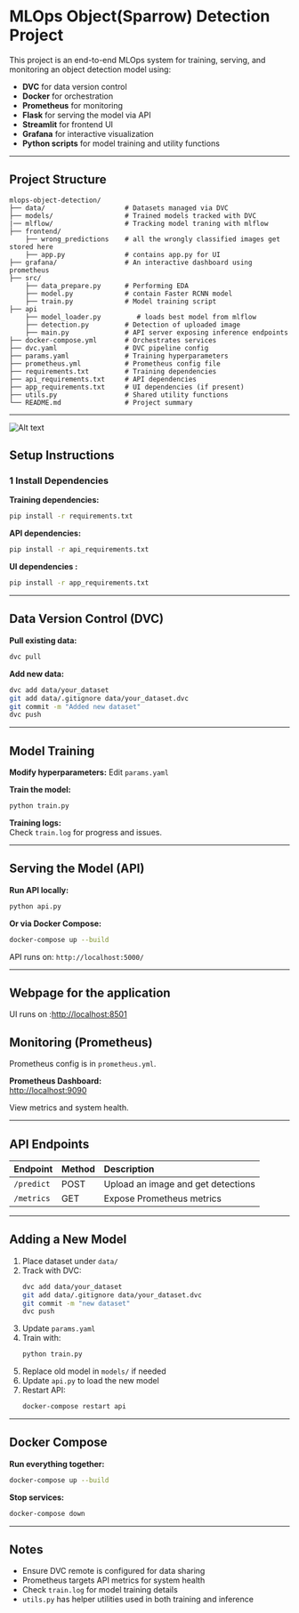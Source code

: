 


#  MLOps Object(Sparrow) Detection Project 


This project is an end-to-end MLOps system for training, serving, and monitoring an object detection model using:
- **DVC** for data version control
- **Docker** for orchestration
- **Prometheus** for monitoring
- **Flask** for serving the model via API
- **Streamlit** for frontend UI
- **Grafana** for interactive visualization
- **Python scripts** for model training and utility functions

---

##  Project Structure

```
mlops-object-detection/
├── data/                    # Datasets managed via DVC
├── models/                  # Trained models tracked with DVC
|── mlflow/                  # Tracking model traning with mlflow
├── frontend/
    ├── wrong_predictions    # all the wrongly classified images get stored here 
    ├── app.py               # contains app.py for UI 
├── grafana/                 # An interactive dashboard using prometheus
├── src/
    ├── data_prepare.py      # Performing EDA 
    ├── model.py             # contain Faster RCNN model       
    ├── train.py             # Model training script
├── api
    ├── model_loader.py         # loads best model from mlflow
    ├── detection.py         # Detection of uploaded image
    ├── main.py              # API server exposing inference endpoints
├── docker-compose.yml       # Orchestrates services
├── dvc.yaml                 # DVC pipeline config
├── params.yaml              # Training hyperparameters
├── prometheus.yml           # Prometheus config file
├── requirements.txt         # Training dependencies
├── api_requirements.txt     # API dependencies
├── app_requirements.txt     # UI dependencies (if present)
├── utils.py                 # Shared utility functions
└── README.md                # Project summary
```

---
![Alt text]("mlops_flow.png")

##  Setup Instructions

### 1️ Install Dependencies

**Training dependencies:**
```bash
pip install -r requirements.txt
```

**API dependencies:**
```bash
pip install -r api_requirements.txt
```

**UI dependencies :**
```bash
pip install -r app_requirements.txt
```

---

##  Data Version Control (DVC)

**Pull existing data:**
```bash
dvc pull
```

**Add new data:**
```bash
dvc add data/your_dataset
git add data/.gitignore data/your_dataset.dvc
git commit -m "Added new dataset"
dvc push
```

---

##  Model Training

**Modify hyperparameters:**
Edit `params.yaml`

**Train the model:**
```bash
python train.py
```

**Training logs:**  
Check `train.log` for progress and issues.

---

##  Serving the Model (API)

**Run API locally:**
```bash
python api.py
```

**Or via Docker Compose:**
```bash
docker-compose up --build
```

API runs on: `http://localhost:5000/`

---
##  Webpage for the application 
UI runs on :[http://localhost:8501](http://localhost:8501)
##  Monitoring (Prometheus)

Prometheus config is in `prometheus.yml`.

**Prometheus Dashboard:**  
[http://localhost:9090](http://localhost:9090)

View metrics and system health.

---

##  API Endpoints

| Endpoint   | Method | Description                    |
|------------|:---------|:--------------------------------|
| `/predict`  | POST    | Upload an image and get detections |
| `/metrics`  | GET     | Expose Prometheus metrics         |

---

##  Adding a New Model

1. Place dataset under `data/`
2. Track with DVC:
    ```bash
    dvc add data/your_dataset
    git add data/.gitignore data/your_dataset.dvc
    git commit -m "new dataset"
    dvc push
    ```
3. Update `params.yaml`
4. Train with:
    ```bash
    python train.py
    ```
5. Replace old model in `models/` if needed
6. Update `api.py` to load the new model
7. Restart API:
    ```bash
    docker-compose restart api
    ```

---

##  Docker Compose

**Run everything together:**
```bash
docker-compose up --build
```

**Stop services:**
```bash
docker-compose down
```

---

##  Notes

- Ensure DVC remote is configured for data sharing
- Prometheus targets API metrics for system health
- Check `train.log` for model training details
- `utils.py` has helper utilities used in both training and inference





